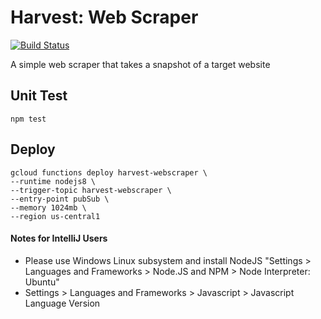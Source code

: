 # Harvest: Web Scraper
[![Build Status](https://travis-ci.org/kwler/harvest-webscraper.svg?branch=master)](https://travis-ci.org/kwler/harvest-webscraper)

A simple web scraper that takes a snapshot of a target website

## Unit Test
```
npm test
```

## Deploy
```
gcloud functions deploy harvest-webscraper \
--runtime nodejs8 \
--trigger-topic harvest-webscraper \
--entry-point pubSub \
--memory 1024mb \
--region us-central1
```

#### Notes for IntelliJ Users
- Please use Windows Linux subsystem and install NodeJS "Settings > Languages and Frameworks > Node.JS and NPM > Node Interpreter: Ubuntu"
- Settings > Languages and Frameworks > Javascript > Javascript Language Version
